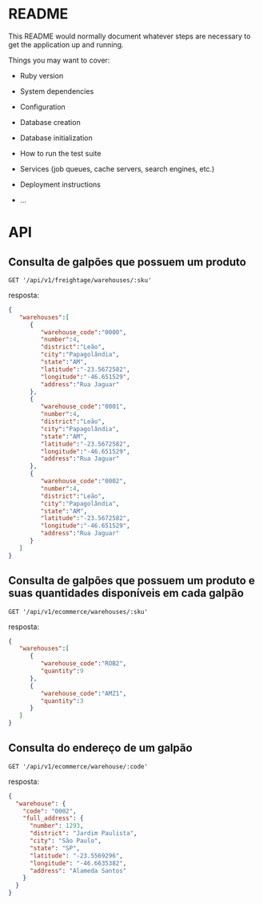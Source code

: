 # README

This README would normally document whatever steps are necessary to get the
application up and running.

Things you may want to cover:

* Ruby version

* System dependencies

* Configuration

* Database creation

* Database initialization

* How to run the test suite

* Services (job queues, cache servers, search engines, etc.)

* Deployment instructions

* ...


# API

## Consulta de galpões que possuem um produto

```
GET '/api/v1/freightage/warehouses/:sku'
```

resposta:

```json
{
   "warehouses":[
      {
         "warehouse_code":"0000",
         "number":4,
         "district":"Leão",
         "city":"Papagolândia",
         "state":"AM",
         "latitude":"-23.5672582",
         "longitude":"-46.651529",
         "address":"Rua Jaguar"
      },
      {
         "warehouse_code":"0001",
         "number":4,
         "district":"Leão",
         "city":"Papagolândia",
         "state":"AM",
         "latitude":"-23.5672582",
         "longitude":"-46.651529",
         "address":"Rua Jaguar"
      },
      {
         "warehouse_code":"0002",
         "number":4,
         "district":"Leão",
         "city":"Papagolândia",
         "state":"AM",
         "latitude":"-23.5672582",
         "longitude":"-46.651529",
         "address":"Rua Jaguar"
      }
   ]
}
```


## Consulta de galpões que possuem um produto e suas quantidades disponíveis em cada galpão

```
GET '/api/v1/ecommerce/warehouses/:sku'
```

resposta:

```json
{
   "warehouses":[
      {
         "warehouse_code":"ROB2",
         "quantity":9
      },
      {
         "warehouse_code":"AMZ1",
         "quantity":3
      }
   ]
}
```

## Consulta do endereço de um galpão

```
GET '/api/v1/ecommerce/warehouse/:code'
```

resposta:

```json
{
  "warehouse": {
    "code": "0002",
    "full_address": {
      "number": 1293,
      "district": "Jardim Paulista",
      "city": "São Paulo",
      "state": "SP",
      "latitude": "-23.5569296",
      "longitude": "-46.6635382",
      "address": "Alameda Santos"
    }
  }
}
```